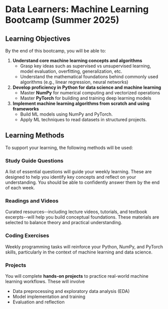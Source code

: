 # Data Learners: Machine Learning Bootcamp (Summer 2025)


## Learning Objectives
By the end of this bootcamp, you will be able to:
1. **Understand core machine learning concepts and algorithms**
	- Grasp key ideas such as supervised vs unsupervised learning, model evaluation, overfitting, generalization, etc. 
	- Understand the mathematical foundations behind commonly used algorithms (e.g., linear regression, neural networks)
2. **Develop proficiency in Python for data science and machine learning**
	- Master **NumPy** for numerical computing and vectorized operations
	- Master **PyTorch** for building and training deep learning models
3. **Implement machine learning algorithms from scratch and using frameworks**
	- Build ML models using NumPy and PyTorch.
	- Apply ML techniques to read datasets in structured projects. 

## Learning Methods
To support your learning, the following methods will be used:

### Study Guide Questions 
A list of essential questions will guide your weekly learning. These are designed to help you identify key concepts and reflect on your understanding. You should be able to confidently answer them by the end of each week.

### Readings and Videos
Curated resources--including lecture videos, tutorials, and textbook excerpts--will help you build conceptual foundations. These materials are selected to balance theory and practical understanding. 

### Coding Exercises
Weekly programming tasks will reinforce your Python, NumPy, and PyTorch skills, particularly in the context of machine learning and data science.

### Projects 
You will complete **hands-on projects** to practice real-world machine learning workflows. These will involve
- Data preprocessing and exploratory data analysis (EDA)
- Model implementation and training
- Evaluation and reflection

